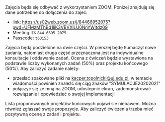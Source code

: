 Zajęcia będa się odbywać z wykorzystaniem ZOOM. Poniżej znajdują się dane potrzebne do dołączenia
do zajeć:

- link: <https://us02web.zoom.us/j/84466952075?pwd=UFMzMThBd1liK3VBVXlLU0NnYWltdz09>
- Meeting ID: `844 6695 2075`
- Passcode: `t63i53`

Zajęcia będą podzielone na dwie części. W pierszej będę tłumaczył nowe zadania, natomiast druga część
przeznaczona jest na indywidualne konsultacje i oddawanie zadań.
Ocena z ćwiczeń będzie wystawiona na podstawie liczby wykonanych zadań (50%) oraz projektu końcowego (50%). 
Aby zaliczyć zadanie należy:

- przesłać spakowane pliki na <kacper.topolnicki@uj.edu.pl>, w temacie wiadomości powinien znaleźć się ciąg znaków "SYMULACJE20202021"
- połączyć się ze mną na ZOOM, udostepnić ekran, zademonstrować rozwiązanie i opowiedzieć o swojej implementacji

Lista proponowanych projektów końcowych pojawi sie niebawem. Można również zgłaszać swoje propozycje. Aby zaliczyć 
ćwiczenia trzeba mieć pozytywną ocenę z zadań i projektu.
